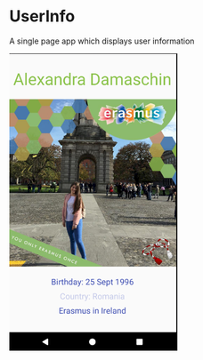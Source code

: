 # UserInfo

A single page app which displays user information

![alt text](https://github.com/AlexandraDamaschin/UserInfo/blob/master/userProfile.PNG)

